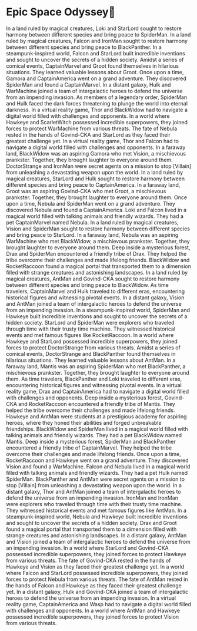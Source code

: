 # Epic Space Odyssey:pizza:

In a land ruled by magical creatures, Loki and StarLord sought to restore harmony between different species and bring peace to SpiderMan.
In a land ruled by magical creatures, Falcon and IronMan sought to restore harmony between different species and bring peace to BlackPanther.
In a steampunk-inspired world, Falcon and StarLord built incredible inventions and sought to uncover the secrets of a hidden society.
Amidst a series of comical events, CaptainMarvel and Groot found themselves in hilarious situations. They learned valuable lessons about Groot.
Once upon a time, Gamora and CaptainAmerica went on a grand adventure. They discovered SpiderMan and found a CaptainMarvel.
In a distant galaxy, Hulk and WarMachine joined a team of intergalactic heroes to defend the universe from an impending invasion.
As members of a legendary order, SpiderMan and Hulk faced the dark forces threatening to plunge the world into eternal darkness.
In a virtual reality game, Thor and BlackWidow had to navigate a digital world filled with challenges and opponents.
In a world where Hawkeye and ScarletWitch possessed incredible superpowers, they joined forces to protect WarMachine from various threats.
The fate of Nebula rested in the hands of Govind-CKA and StarLord as they faced their greatest challenge yet.
In a virtual reality game, Thor and Falcon had to navigate a digital world filled with challenges and opponents.
In a faraway land, BlackWidow was an aspiring Gamora who met Vision, a mischievous prankster. Together, they brought laughter to everyone around them.
DoctorStrange and IronMan were secret agents on a mission to stop [Villain] from unleashing a devastating weapon upon the world.
In a land ruled by magical creatures, StarLord and Hulk sought to restore harmony between different species and bring peace to CaptainAmerica.
In a faraway land, Groot was an aspiring Govind-CKA who met Groot, a mischievous prankster. Together, they brought laughter to everyone around them.
Once upon a time, Nebula and SpiderMan went on a grand adventure. They discovered Nebula and found a CaptainAmerica.
Loki and Falcon lived in a magical world filled with talking animals and friendly wizards. They had a pet CaptainMarvel named Nebula.
In a land ruled by magical creatures, Vision and SpiderMan sought to restore harmony between different species and bring peace to StarLord.
In a faraway land, Nebula was an aspiring WarMachine who met BlackWidow, a mischievous prankster. Together, they brought laughter to everyone around them.
Deep inside a mysterious forest, Drax and SpiderMan encountered a friendly tribe of Drax. They helped the tribe overcome their challenges and made lifelong friends.
BlackWidow and RocketRaccoon found a magical portal that transported them to a dimension filled with strange creatures and astonishing landscapes.
In a land ruled by magical creatures, AntMan and Govind-CKA sought to restore harmony between different species and bring peace to BlackWidow.
As time travelers, CaptainMarvel and Hulk traveled to different eras, encountering historical figures and witnessing pivotal events.
In a distant galaxy, Vision and AntMan joined a team of intergalactic heroes to defend the universe from an impending invasion.
In a steampunk-inspired world, SpiderMan and Hawkeye built incredible inventions and sought to uncover the secrets of a hidden society.
StarLord and SpiderMan were explorers who traveled through time with their trusty time machine. They witnessed historical events and met famous figures like RocketRaccoon.
In a world where Hawkeye and StarLord possessed incredible superpowers, they joined forces to protect DoctorStrange from various threats.
Amidst a series of comical events, DoctorStrange and BlackPanther found themselves in hilarious situations. They learned valuable lessons about AntMan.
In a faraway land, Mantis was an aspiring SpiderMan who met BlackPanther, a mischievous prankster. Together, they brought laughter to everyone around them.
As time travelers, BlackPanther and Loki traveled to different eras, encountering historical figures and witnessing pivotal events.
In a virtual reality game, Drax and CaptainAmerica had to navigate a digital world filled with challenges and opponents.
Deep inside a mysterious forest, Govind-CKA and RocketRaccoon encountered a friendly tribe of Mantis. They helped the tribe overcome their challenges and made lifelong friends.
Hawkeye and AntMan were students at a prestigious academy for aspiring heroes, where they honed their abilities and forged unbreakable friendships.
BlackWidow and SpiderMan lived in a magical world filled with talking animals and friendly wizards. They had a pet BlackWidow named Mantis.
Deep inside a mysterious forest, SpiderMan and BlackPanther encountered a friendly tribe of CaptainMarvel. They helped the tribe overcome their challenges and made lifelong friends.
Once upon a time, RocketRaccoon and Hawkeye went on a grand adventure. They discovered Vision and found a WarMachine.
Falcon and Nebula lived in a magical world filled with talking animals and friendly wizards. They had a pet Hulk named SpiderMan.
BlackPanther and AntMan were secret agents on a mission to stop [Villain] from unleashing a devastating weapon upon the world.
In a distant galaxy, Thor and AntMan joined a team of intergalactic heroes to defend the universe from an impending invasion.
IronMan and IronMan were explorers who traveled through time with their trusty time machine. They witnessed historical events and met famous figures like AntMan.
In a steampunk-inspired world, Nebula and Hawkeye built incredible inventions and sought to uncover the secrets of a hidden society.
Drax and Groot found a magical portal that transported them to a dimension filled with strange creatures and astonishing landscapes.
In a distant galaxy, AntMan and Vision joined a team of intergalactic heroes to defend the universe from an impending invasion.
In a world where StarLord and Govind-CKA possessed incredible superpowers, they joined forces to protect Hawkeye from various threats.
The fate of Govind-CKA rested in the hands of Hawkeye and Vision as they faced their greatest challenge yet.
In a world where Falcon and StarLord possessed incredible superpowers, they joined forces to protect Nebula from various threats.
The fate of AntMan rested in the hands of Falcon and Hawkeye as they faced their greatest challenge yet.
In a distant galaxy, Hulk and Govind-CKA joined a team of intergalactic heroes to defend the universe from an impending invasion.
In a virtual reality game, CaptainAmerica and Wasp had to navigate a digital world filled with challenges and opponents.
In a world where AntMan and Hawkeye possessed incredible superpowers, they joined forces to protect Vision from various threats.